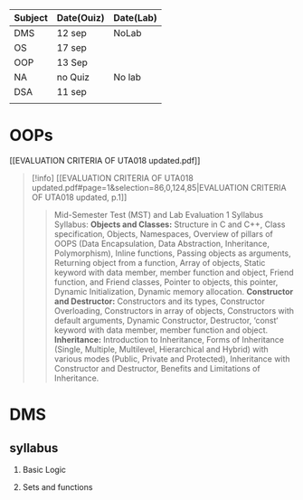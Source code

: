 



| Subject | Date(Ouiz) | Date(Lab) |
| ------- | ---------- | --------- |
| DMS     | 12 sep     | NoLab     |
| OS      | 17 sep     |           |
| OOP     | 13 Sep     |           |
| NA      | no Quiz    | No lab    |
| DSA     | 11 sep     |           |
|         |            |           |


# OOPs
[[EVALUATION CRITERIA OF UTA018 updated.pdf]]
> [!info] [[EVALUATION CRITERIA OF UTA018 updated.pdf#page=1&selection=86,0,124,85|EVALUATION CRITERIA OF UTA018 updated, p.1]]
> > Mid-Semester Test (MST) and Lab Evaluation 1 Syllabus
> >  Syllabus:
> >  **Objects and Classes:**
> >   Structure in C and C++, Class specification, Objects, Namespaces, Overview of pillars of OOPS (Data Encapsulation, Data Abstraction, Inheritance, Polymorphism), Inline functions, Passing objects as arguments, Returning object from a function, Array of objects, Static keyword with data member, member function and object, Friend function, and Friend classes, Pointer to objects, this pointer, Dynamic Initialization, Dynamic memory allocation.
> >  **Constructor and Destructor:** 
> >  Constructors and its types, Constructor Overloading, Constructors in array of objects, Constructors with default arguments, Dynamic Constructor, Destructor, ‘const‘ keyword with data member, member function and object.
> >  **Inheritance:**
> >   Introduction to Inheritance, Forms of Inheritance (Single, Multiple, Multilevel, Hierarchical and Hybrid) with various modes (Public, Private and Protected), Inheritance with Constructor and Destructor, Benefits and Limitations of Inheritance.


# DMS

## syllabus
1. Basic Logic
		
1. Sets and functions

